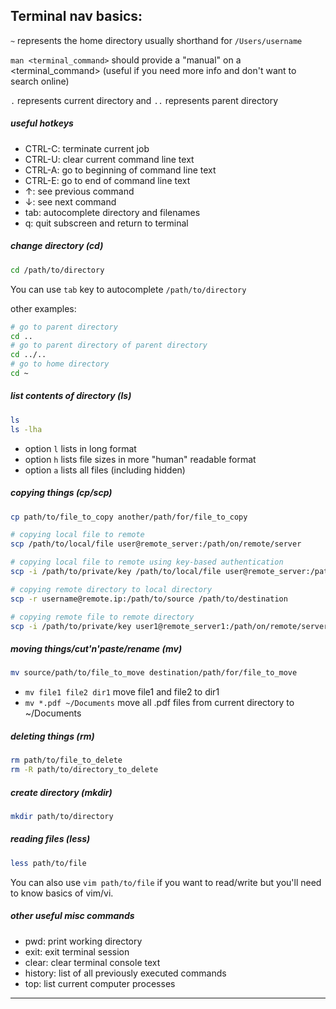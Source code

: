 ## Terminal nav basics:

`~` represents the home directory usually shorthand for `/Users/username`

`man <terminal_command>` should provide a "manual" on a <terminal_command> (useful if you need more info and don't want to search online)

`.` represents current directory and `..` represents parent directory

##### useful hotkeys 
* CTRL-C: terminate current job
* CTRL-U: clear current command line text
* CTRL-A: go to beginning of command line text
* CTRL-E: go to end of command line text
* ↑: see previous command
* ↓: see next command
* tab: autocomplete directory and filenames
* q: quit subscreen and return to terminal

##### change directory (cd)
```bash
cd /path/to/directory
```
You can use `tab` key to autocomplete `/path/to/directory`

other examples:
```bash
# go to parent directory
cd ..
# go to parent directory of parent directory
cd ../..
# go to home directory
cd ~
```

##### list contents of directory (ls)
```bash
ls
ls -lha
```
* option `l` lists in long format
* option `h` lists file sizes in more "human" readable format
* option `a` lists all files (including hidden)
  
##### copying things (cp/scp)
```bash
cp path/to/file_to_copy another/path/for/file_to_copy

# copying local file to remote
scp /path/to/local/file user@remote_server:/path/on/remote/server

# copying local file to remote using key-based authentication
scp -i /path/to/private/key /path/to/local/file user@remote_server:/path/on/remote/server

# copying remote directory to local directory
scp -r username@remote.ip:/path/to/source /path/to/destination

# copying remote file to remote directory
scp -i /path/to/private/key user1@remote_server1:/path/on/remote/server1/file user2@remote_server2:/path/on/remote/server2
```

##### moving things/cut'n'paste/rename (mv)
```bash
mv source/path/to/file_to_move destination/path/for/file_to_move
```
* `mv file1 file2 dir1` move file1 and file2 to dir1
* `mv *.pdf ~/Documents` move all .pdf files from current directory to ~/Documents
  
##### deleting things (rm)
```bash
rm path/to/file_to_delete
rm -R path/to/directory_to_delete
```

##### create directory (mkdir)
```bash
mkdir path/to/directory
```

##### reading files (less)
```bash
less path/to/file
```
You can also use `vim path/to/file` if you want to read/write but you'll need to know basics of vim/vi.

##### other useful misc commands 
* pwd: print working directory
* exit: exit terminal session
* clear: clear terminal console text
* history: list of all previously executed commands
* top: list current computer processes

---

## 


